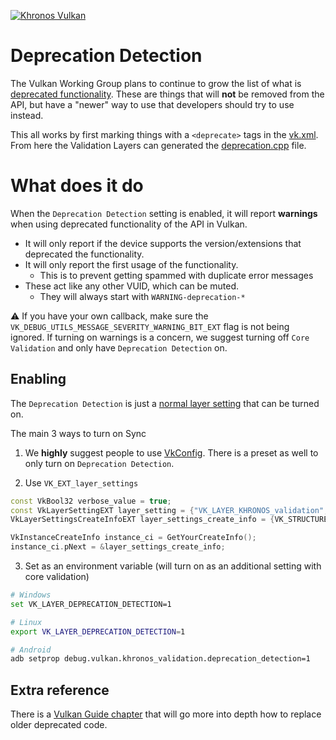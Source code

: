 <!-- markdownlint-disable MD041 -->
<!-- Copyright 2025 LunarG, Inc. -->
[![Khronos Vulkan][1]][2]

[1]: https://vulkan.lunarg.com/img/Vulkan_100px_Dec16.png "https://www.khronos.org/vulkan/"
[2]: https://www.khronos.org/vulkan/

# Deprecation Detection

The Vulkan Working Group plans to continue to grow the list of what is [deprecated functionality](https://docs.vulkan.org/spec/latest/appendices/deprecation.html#_deprecated_functionality). These are things that will **not** be removed from the API, but have a "newer" way to use that developers should try to use instead.

This all works by first marking things with a `<deprecate>` tags in the [vk.xml](https://github.com/KhronosGroup/Vulkan-Docs/blob/main/xml/vk.xml). From here the Validation Layers can generated the [deprecation.cpp](https://github.com/KhronosGroup/Vulkan-ValidationLayers/blob/main/layers/vulkan/generated/deprecation.cpp) file.

# What does it do

When the `Deprecation Detection` setting is enabled, it will report **warnings** when using deprecated functionality of the API in Vulkan.

- It will only report if the device supports the version/extensions that deprecated the functionality.
- It will only report the first usage of the functionality.
    - This is to prevent getting spammed with duplicate error messages
- These act like any other VUID, which can be muted.
    - They will always start with `WARNING-deprecation-*`

⚠️ If you have your own callback, make sure the `VK_DEBUG_UTILS_MESSAGE_SEVERITY_WARNING_BIT_EXT` flag is not being ignored. If turning on warnings is a concern, we suggest turning off `Core Validation` and only have `Deprecation Detection` on.

## Enabling

The `Deprecation Detection` is just a [normal layer setting](https://github.com/KhronosGroup/Vulkan-ValidationLayers/blob/main/docs/settings.md) that can be turned on.

The main 3 ways to turn on Sync

1. We **highly** suggest people to use [VkConfig](https://www.lunarg.com/introducing-the-new-vulkan-configurator-vkconfig/). There is a preset as well to only turn on `Deprecation Detection`.

2. Use `VK_EXT_layer_settings`

```c++
const VkBool32 verbose_value = true;
const VkLayerSettingEXT layer_setting = {"VK_LAYER_KHRONOS_validation", "deprecation_detection", VK_LAYER_SETTING_TYPE_BOOL32_EXT, 1, &verbose_value};
VkLayerSettingsCreateInfoEXT layer_settings_create_info = {VK_STRUCTURE_TYPE_LAYER_SETTINGS_CREATE_INFO_EXT, nullptr, 1, &layer_setting};

VkInstanceCreateInfo instance_ci = GetYourCreateInfo();
instance_ci.pNext = &layer_settings_create_info;
```

3. Set as an environment variable (will turn on as an additional setting with core validation)

```bash
# Windows
set VK_LAYER_DEPRECATION_DETECTION=1

# Linux
export VK_LAYER_DEPRECATION_DETECTION=1

# Android
adb setprop debug.vulkan.khronos_validation.deprecation_detection=1
```

## Extra reference

There is a [Vulkan Guide chapter](https://github.com/KhronosGroup/Vulkan-Guide/blob/main/chapters/deprecated.adoc) that will go more into depth how to replace older deprecated code.
